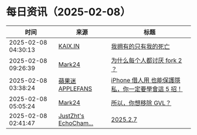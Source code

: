 ﻿# 每日资讯（2025-02-08）

|时间|来源|标题|
|---|---|---|
|2025-02-08 04:30:13|[KAIX.IN](https://kaix.in/feed/)|[我拥有的只有我的死亡](https://kaix.in/2025/0208-pheado/)|
|2025-02-08 09:26:39|[Mark24](https://mark24code.github.io/feed.xml)|[为什么每个人都讨厌 fork 2 ？](https://mark24code.github.io/ruby/2025/02/08/%E4%B8%BA%E4%BB%80%E4%B9%88%E6%AF%8F%E4%B8%AA%E4%BA%BA%E9%83%BD%E8%AE%A8%E5%8E%8C-fork(2).html)|
|2025-02-08 03:38:24|[蘋果迷 APPLEFANS](https://applefans.today/feed/)|[iPhone 借人用 也能保護隱私，你一定要學會這 5 招！](https://applefans.today/2025-02-how-to-safely-lend-someone-else-your-iphone/)|
|2025-02-08 05:05:24|[Mark24](https://mark24code.github.io/feed.xml)|[所以，你想移除 GVL？](https://mark24code.github.io/ruby/2025/02/08/%E6%89%80%E4%BB%A5-%E4%BD%A0%E6%83%B3%E7%A7%BB%E9%99%A4-GVL.html)|
|2025-02-08 02:41:47|[JustZht's EchoCham...](https://www.justzht.com/rss/)|[2025.2.7](https://www.justzht.com/2025-2-7/)|
